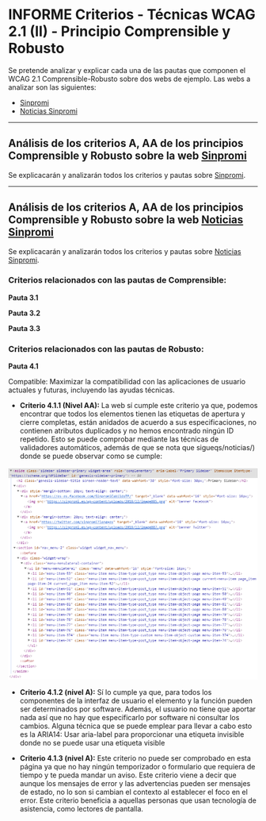 
# INFORME Criterios - Técnicas WCAG 2.1 (II) - Principio Comprensible y Robusto

Se pretende analizar y explicar cada una de las pautas que componen el WCAG 2.1 Comprensible-Robusto sobre dos webs de ejemplo. Las webs a analizar son las siguientes: 
- [Sinpromi](https://sinpromi.es/)
- [Noticias Sinpromi](https://sinpromi.es/noticias)

***
## Análisis de los criterios A, AA de los principios Comprensible y Robusto sobre la web [Sinpromi](https://sinpromi.es/)

Se explicacarán y analizarán todos los criterios y pautas sobre [Sinpromi](https://sinpromi.es/).

***
## Análisis de los criterios A, AA de los principios Comprensible y Robusto sobre la web [Noticias Sinpromi](https://sinpromi.es/noticias)
 
Se explicacarán y analizarán todos los criterios y pautas sobre [Noticias 
Sinpromi](https://sinpromi.es/noticias).


### Criterios relacionados con las pautas de  Comprensible:

**Pauta 3.1**

**Pauta 3.2**

**Pauta 3.3**

### Criterios relacionados con las pautas de  Robusto:

**Pauta 4.1**

  Compatible: Maximizar la compatibilidad con las aplicaciones de usuario actuales y futuras, incluyendo las ayudas técnicas.

- **Criterio 4.1.1 (Nivel AA):** La web sí cumple este criterio ya que, podemos encontrar que todos los elementos tienen las etiquetas de apertura y cierre completas, están anidados de acuerdo a sus especificaciones, no contienen atributos duplicados y no hemos encontrado ningún ID repetido. Esto se puede comprobar mediante las técnicas de validadores automáticos, además de que se nota que sigueqs/noticias/) donde se puede observar como se cumple:

![criterio411noticias](../public/media/img/criterio411noticias.PNG "Imagen que muestra una sección del código de la zona de noticias de la página de Sinpromi.")

- **Criterio 4.1.2 (nivel A):** Sí lo cumple ya que, para todos los componentes de la interfaz de usuario el elemento y la función pueden ser determinados por software. Además, el usuario no tiene que aportar nada así que no hay que especificarlo por software ni consultar los cambios. Alguna técnica que se puede emplear para llevar a cabo esto es la ARIA14: Usar aria-label para proporcionar una etiqueta invisible donde no se puede usar una etiqueta visible

- **Criterio 4.1.3 (nivel A):** Este criterio no puede ser comprobado en esta página ya que no hay ningún temporizador o formulario que requiera de tiempo y te pueda mandar un aviso. Este criterio viene a decir que aunque los mensajes de error y las advertencias pueden ser mensajes de estado, no lo son si cambian el contexto al establecer el foco en el error. Este criterio beneficia a aquellas personas que usan tecnología de asistencia, como lectores de pantalla.